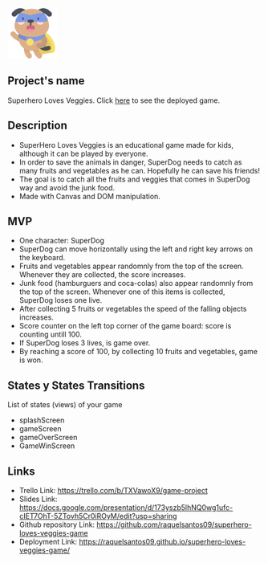 <img src="/images/superhero-dog.png" height=100>

## Project's name
Superhero Loves Veggies.
Click [here](http://raquelsantos09.github.io/superhero-loves-veggies-game/) to see the deployed game.

## Description
- SuperHero Loves Veggies is an educational game made for kids, although it can be played by everyone. 
- In order to save the animals in danger, SuperDog needs to catch as many fruits and vegetables as he can.
Hopefully he can save his friends!
- The goal is to catch all the fruits and veggies that comes in SuperDog way and avoid the junk food.
- Made with Canvas and DOM manipulation.


## MVP
- One character: SuperDog
- SuperDog can move horizontally using the left and right key arrows on the keyboard.
- Fruits and vegetables appear randomnly from the top of the screen. Whenever they are collected, the score increases.
- Junk food (hamburguers and coca-colas) also appear randomnly from the top of the screen. Whenever one of this items is collected, SuperDog loses one live.
- After collecting 5 fruits or vegetables the speed of the falling objects increases.
- Score counter on the left top corner of the game board: score is counting untill 100.
- If SuperDog loses 3 lives, is game over.
- By reaching a score of 100, by collecting 10 fruits and vegetables, game is won.

<!--
## Backlog
List of features you might implement after the MVP

## Data structure
List of classes and methods

-->
## States y States Transitions
List of states (views) of your game

 - splashScreen
 - gameScreen
 - gameOverScreen
 - GameWinScreen

<!--
## Task
List of tasks in order of priority
-->

## Links
- Trello Link: https://trello.com/b/TXVawoX9/game-project
- Slides Link: https://docs.google.com/presentation/d/173yszb5lhNQ0wg1ufc-cIET7OhT-5ZTovh5Cr0iROyM/edit?usp=sharing
- Github repository Link: https://github.com/raquelsantos09/superhero-loves-veggies-game
- Deployment Link: https://raquelsantos09.github.io/superhero-loves-veggies-game/
